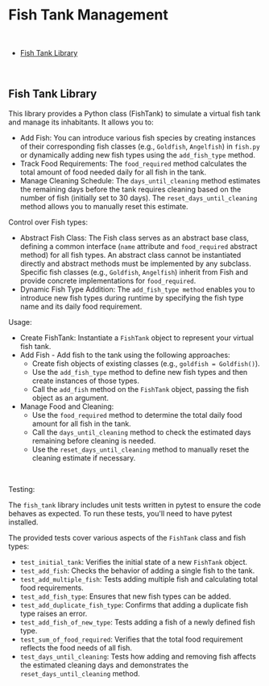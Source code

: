 # Fish Tank Management
<br>

* [Fish Tank Library](#fish-tank-library)
<br>

## Fish Tank Library

This library provides a Python class (FishTank) to simulate a virtual fish tank and manage its inhabitants. It allows you to:

* Add Fish: You can introduce various fish species by creating instances of their corresponding fish classes (e.g., ```Goldfish```, ```Angelfish```) in ```fish.py``` or dynamically adding new fish types using the ```add_fish_type``` method.
* Track Food Requirements: The ```food_required``` method calculates the total amount of food needed daily for all fish in the tank.
* Manage Cleaning Schedule: The ```days_until_cleaning``` method estimates the remaining days before the tank requires cleaning based on the number of fish (initially set to 30 days). The ```reset_days_until_cleaning``` method allows you to manually reset this estimate.

Control over Fish types:

* Abstract Fish Class: The Fish class serves as an abstract base class, defining a common interface (```name``` attribute and ```food_required``` abstract method) for all fish types. An abstract class cannot be instantiated directly and abstract methods must be implemented by any subclass. Specific fish classes (e.g., ```Goldfish```, ```Angelfish```) inherit from Fish and provide concrete implementations for ```food_required```.
* Dynamic Fish Type Addition: The ```add_fish_type method``` enables you to introduce new fish types during runtime by specifying the fish type name and its daily food requirement.


Usage:

* Create FishTank: Instantiate a ```FishTank``` object to represent your virtual fish tank.
* Add Fish - Add fish to the tank using the following approaches:
    * Create fish objects of existing classes (e.g., ```goldfish = Goldfish()```).
    * Use the ```add_fish_type``` method to define new fish types and then create instances of those types.
    * Call the ```add_fish``` method on the ```FishTank``` object, passing the fish object as an argument.
* Manage Food and Cleaning:
    * Use the ```food_required``` method to determine the total daily food amount for all fish in the tank.
    * Call the ```days_until_cleaning``` method to check the estimated days remaining before cleaning is needed.
    * Use the ```reset_days_until_cleaning``` method to manually reset the cleaning estimate if necessary.
<br>

Testing:

The ```fish_tank``` library includes unit tests written in pytest to ensure the code behaves as expected. To run these tests, you'll need to have pytest installed.

The provided tests cover various aspects of the ```FishTank``` class and fish types:

* ```test_initial_tank```: Verifies the initial state of a new ```FishTank``` object.
* ```test_add_fish```: Checks the behavior of adding a single fish to the tank.
* ```test_add_multiple_fish```: Tests adding multiple fish and calculating total food requirements.
* ```test_add_fish_type```: Ensures that new fish types can be added.
* ```test_add_duplicate_fish_type```: Confirms that adding a duplicate fish type raises an error.
* ```test_add_fish_of_new_type```: Tests adding a fish of a newly defined fish type.
* ```test_sum_of_food_required```: Verifies that the total food requirement reflects the food needs of all fish.
* ```test_days_until_cleaning```: Tests how adding and removing fish affects the estimated cleaning days and demonstrates the ```reset_days_until_cleaning``` method.
